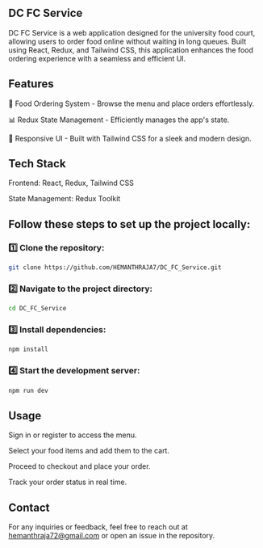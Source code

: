 ## DC FC Service

DC FC Service is a web application designed for the university food court, allowing users to order food online without waiting in long queues. Built using React, Redux, and Tailwind CSS, this application enhances the food ordering experience with a seamless and efficient UI.

## Features

🍔 Food Ordering System - Browse the menu and place orders effortlessly.

📊 Redux State Management - Efficiently manages the app's state.

🎨 Responsive UI - Built with Tailwind CSS for a sleek and modern design.

## Tech Stack

Frontend: React, Redux, Tailwind CSS

State Management: Redux Toolkit

## Follow these steps to set up the project locally:

### 1️⃣ Clone the repository:
```bash
git clone https://github.com/HEMANTHRAJA7/DC_FC_Service.git
```

### 2️⃣ Navigate to the project directory:
```bash
cd DC_FC_Service
```

### 3️⃣ Install dependencies:
```bash
npm install
```

### 4️⃣ Start the development server:
```bash
npm run dev
```


## Usage

Sign in or register to access the menu.

Select your food items and add them to the cart.

Proceed to checkout and place your order.

Track your order status in real time.

## Contact

For any inquiries or feedback, feel free to reach out at hemanthraja72@gmail.com or open an issue in the repository.
